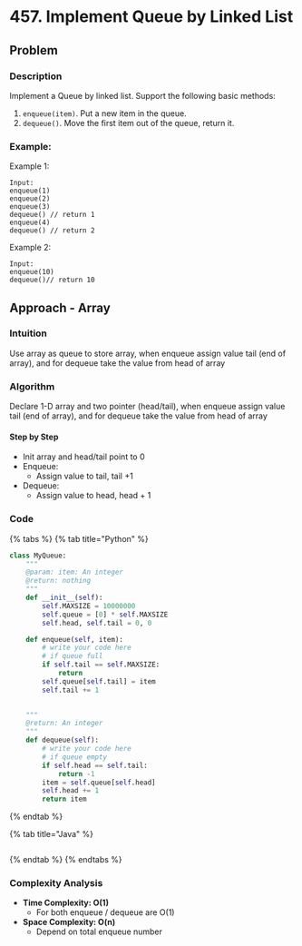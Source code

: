 # 457. Implement Queue by Linked List

## Problem

### Description

Implement a Queue by linked list. Support the following basic methods:

1. `enqueue(item)`. Put a new item in the queue.
2. `dequeue()`. Move the first item out of the queue, return it.

### Example:

Example 1:

```text
Input:
enqueue(1)
enqueue(2)
enqueue(3)
dequeue() // return 1
enqueue(4)
dequeue() // return 2
```

Example 2:

```text
Input:
enqueue(10)
dequeue()// return 10
```

## Approach - Array 

### Intuition

Use array as queue to store array, when enqueue assign value tail \(end of array\), and for dequeue take the value from head of array

### Algorithm

Declare 1-D array and two pointer \(head/tail\), when enqueue assign value tail \(end of array\), and for dequeue take the value from head of array

#### Step by Step

* Init array and head/tail point to 0
* Enqueue:
  * Assign value to tail, tail +1
* Dequeue:
  * Assign value to head, head + 1

### Code

{% tabs %}
{% tab title="Python" %}
```python
class MyQueue:
    """
    @param: item: An integer
    @return: nothing
    """
    def __init__(self):
        self.MAXSIZE = 10000000
        self.queue = [0] * self.MAXSIZE
        self.head, self.tail = 0, 0

    def enqueue(self, item):
        # write your code here
        # if queue full
        if self.tail == self.MAXSIZE:
            return
        self.queue[self.tail] = item
        self.tail += 1
        

    """
    @return: An integer
    """
    def dequeue(self):
        # write your code here
        # if queue empty
        if self.head == self.tail:
            return -1
        item = self.queue[self.head]
        self.head += 1 
        return item
```
{% endtab %}

{% tab title="Java" %}
```java

```
{% endtab %}
{% endtabs %}

### Complexity Analysis

* **Time Complexity: O\(1\)**
  * For both enqueue / dequeue are O\(1\)
* **Space Complexity: O\(n\)**
  * Depend on total enqueue number

